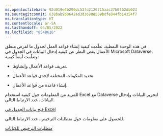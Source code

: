 ```yaml
---
ms.openlocfilehash: 92d019e4b290dc53fd2120715aac37b0f62db023
ms.sourcegitcommit: 638bab9b0642ad3d3698e559bdfe044fb14354f7
ms.translationtype: HT
ms.contentlocale: ar-SA
ms.lasthandoff: 04/05/2022
ms.locfileid: "8548616"
---
```

في هذه الوحدة النمطية، تعلّمت كيفية إنشاء قواعد العمل لجدول ما لفرض منطق الأعمال بغض النظر عن كيفية إدخال البيانات في الجدول في Microsoft Dataverse. وتعلّمت أيضاً كيفية:

- تعريف قواعد الأعمال وإنشاؤها.

- تحديد المكونات المختلفة لإحدى قواعد الأعمال.

- إنشاء قاعدة من قواعد الأعمال.

للمزيد من المعلومات حول كيفية استخدام Excel مع Dataverse لتحرير البيانات وإدخال البيانات، حدد الارتباط التالي.

[فتح بيانات الجدول في Excel](/power-apps/maker/common-data-service/data-platform-excel-addin/?azure-portal=true)

للحصول على معلومات حول متطلبات الترخيص، حدد الارتباط التالي.

[متطلبات الترخيص للكيانات](/power-apps/maker/common-data-service/data-platform-entity-licenses/?azure-portal=true)
